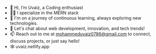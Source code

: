 - 👋 Hi, I’m Uvaiz, a Coding enthusiast
- 👨‍💻 I specialize in the MERN stack
- 🚀 I'm on a journey of continuous learning, always exploring new technologies.
- 💬 Let's chat about web development, innovation, and tech trends!
- 📫 Reach out to me at mohammeduvaiz0786@gmail.com to connect, discuss projects, or just say hello!
- 🕸️ uvaiz.netlify.app
<!---
gr8uvaiz/gr8uvaiz is a ✨ special ✨ repository because its `README.md` (this file) appears on your GitHub profile.
You can click the Preview link to take a look at your changes.
--->
